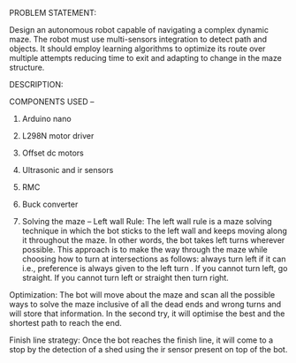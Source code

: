 PROBLEM STATEMENT:

Design an autonomous robot capable of navigating a complex dynamic maze. The robot must use multi-sensors integration to detect path and objects. It should employ learning algorithms to optimize its route over multiple attempts reducing time to exit and adapting to change in the maze structure.

DESCRIPTION:
	
COMPONENTS USED –
1.	Arduino nano
2.	L298N motor driver
3.	Offset dc motors
4.	Ultrasonic and ir sensors
5.	RMC
6.	Buck converter 
	
1. Solving the maze –
Left wall Rule:  The left wall rule is a maze solving technique in which the bot sticks to the left wall and keeps moving along it throughout the maze. In other words, the bot  takes left turns wherever possible. This approach is to make the way through the maze while choosing how to turn at intersections as follows: always turn left if it can i.e., preference is always given to the left turn . If you cannot turn left, go straight. If you cannot turn left or straight then turn right.

Optimization: The bot will move about the maze and scan all the possible ways to solve the maze inclusive of all the dead ends and wrong turns and will store that information. In the second try, it will optimise the best and the shortest path to reach the end.
	
Finish line strategy: Once the bot reaches the finish line, it will come to a stop by the detection of a shed using the ir sensor present on top of the bot.  


